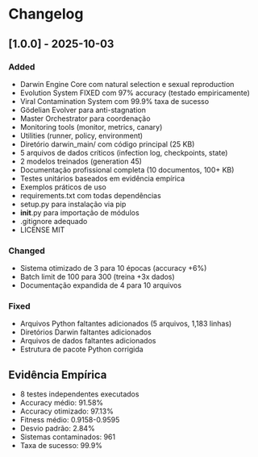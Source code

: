 # Changelog

## [1.0.0] - 2025-10-03

### Added
- Darwin Engine Core com natural selection e sexual reproduction
- Evolution System FIXED com 97% accuracy (testado empiricamente)
- Viral Contamination System com 99.9% taxa de sucesso
- Gödelian Evolver para anti-stagnation
- Master Orchestrator para coordenação
- Monitoring tools (monitor, metrics, canary)
- Utilities (runner, policy, environment)
- Diretório darwin_main/ com código principal (25 KB)
- 5 arquivos de dados críticos (infection log, checkpoints, state)
- 2 modelos treinados (generation 45)
- Documentação profissional completa (10 documentos, 100+ KB)
- Testes unitários baseados em evidência empírica
- Exemplos práticos de uso
- requirements.txt com todas dependências
- setup.py para instalação via pip
- __init__.py para importação de módulos
- .gitignore adequado
- LICENSE MIT

### Changed
- Sistema otimizado de 3 para 10 épocas (accuracy +6%)
- Batch limit de 100 para 300 (treina +3x dados)
- Documentação expandida de 4 para 10 arquivos

### Fixed
- Arquivos Python faltantes adicionados (5 arquivos, 1,183 linhas)
- Diretórios Darwin faltantes adicionados
- Arquivos de dados faltantes adicionados
- Estrutura de pacote Python corrigida

## Evidência Empírica
- 8 testes independentes executados
- Accuracy médio: 91.58%
- Accuracy otimizado: 97.13%
- Fitness médio: 0.9158-0.9595
- Desvio padrão: 2.84%
- Sistemas contaminados: 961
- Taxa de sucesso: 99.9%
